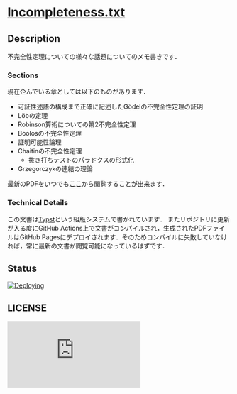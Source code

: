 # [Incompleteness.txt](https://sno2wman.github.io/incompleteness.txt/main.pdf)

## Description

不完全性定理についての様々な話題についてのメモ書きです．

### Sections

現在企んでいる章としては以下のものがあります．

- 可証性述語の構成まで正確に記述したGödelの不完全性定理の証明
- Löbの定理
- Robinson算術についての第2不完全性定理
- Boolosの不完全性定理
- 証明可能性論理
- Chaitinの不完全性定理
  - 抜き打ちテストのパラドクスの形式化
- Grzegorczykの連結の理論

最新のPDFをいつでも[ここ](https://sno2wman.github.io/incompleteness.txt/main.pdf)から閲覧することが出来ます．

### Technical Details

この文書は[Typst](https://typst.app/)という組版システムで書かれています．
またリポジトリに更新が入る度にGitHub Actions上で文書がコンパイルされ，生成されたPDFファイルはGitHub Pagesにデプロイされます．そのためコンパイルに失敗していなければ，常に最新の文書が閲覧可能になっているはずです．

## Status

[![Deploying](https://github.com/SnO2WMaN/incompleteness.txt/actions/workflows/gh-pages.yml/badge.svg)](https://github.com/SnO2WMaN/incompleteness.txt/actions/workflows/gh-pages.yml)

## LICENSE

[![GitHub](https://img.shields.io/github/license/sno2wman/incompleteness.txt?style=flat-square)](https://github.com/SnO2WMaN/incompleteness.txt/blob/main/LICENSE)

